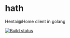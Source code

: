 # hath
Hentai@Home client in golang

[![Build status](https://ci.appveyor.com/api/projects/status/c4ft82569b5kd63p/branch/master?svg=true)](https://ci.appveyor.com/project/ernado/hath/branch/master)
